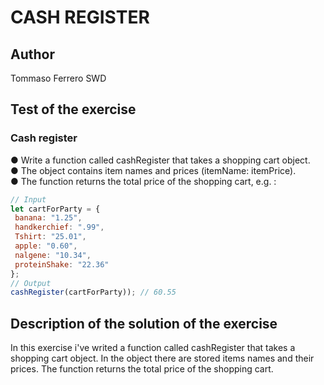 # CASH REGISTER

## Author

Tommaso Ferrero SWD

## Test of the exercise

### Cash register

● Write a function called cashRegister that takes a shopping cart object.  
● The object contains item names and prices (itemName: itemPrice).  
● The function returns the total price of the shopping cart, e.g. :

```javascript
// Input
let cartForParty = {
 banana: "1.25",
 handkerchief: ".99",
 Tshirt: "25.01",
 apple: "0.60",
 nalgene: "10.34",
 proteinShake: "22.36"
};
// Output
cashRegister(cartForParty)); // 60.55
```

## Description of the solution of the exercise

In this exercise i've writed a function called cashRegister that takes a shopping cart object. In the object there are stored items names and their prices. The function returns the total price of the shopping cart.
